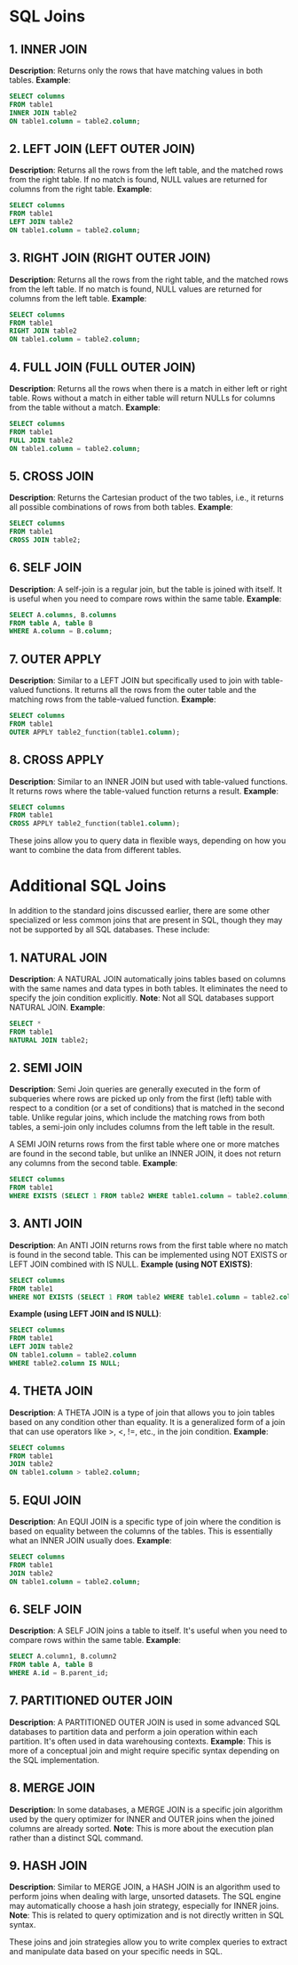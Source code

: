 
# SQL Joins

## 1. INNER JOIN
**Description**: Returns only the rows that have matching values in both tables.
**Example**:
```sql
SELECT columns
FROM table1
INNER JOIN table2
ON table1.column = table2.column;
```

## 2. LEFT JOIN (LEFT OUTER JOIN)
**Description**: Returns all the rows from the left table, and the matched rows from the right table. If no match is found, NULL values are returned for columns from the right table.
**Example**:
```sql
SELECT columns
FROM table1
LEFT JOIN table2
ON table1.column = table2.column;
```

## 3. RIGHT JOIN (RIGHT OUTER JOIN)
**Description**: Returns all the rows from the right table, and the matched rows from the left table. If no match is found, NULL values are returned for columns from the left table.
**Example**:
```sql
SELECT columns
FROM table1
RIGHT JOIN table2
ON table1.column = table2.column;
```

## 4. FULL JOIN (FULL OUTER JOIN)
**Description**: Returns all the rows when there is a match in either left or right table. Rows without a match in either table will return NULLs for columns from the table without a match.
**Example**:
```sql
SELECT columns
FROM table1
FULL JOIN table2
ON table1.column = table2.column;
```

## 5. CROSS JOIN
**Description**: Returns the Cartesian product of the two tables, i.e., it returns all possible combinations of rows from both tables.
**Example**:
```sql
SELECT columns
FROM table1
CROSS JOIN table2;
```

## 6. SELF JOIN
**Description**: A self-join is a regular join, but the table is joined with itself. It is useful when you need to compare rows within the same table.
**Example**:
```sql
SELECT A.columns, B.columns
FROM table A, table B
WHERE A.column = B.column;
```

## 7. OUTER APPLY
**Description**: Similar to a LEFT JOIN but specifically used to join with table-valued functions. It returns all the rows from the outer table and the matching rows from the table-valued function.
**Example**:
```sql
SELECT columns
FROM table1
OUTER APPLY table2_function(table1.column);
```

## 8. CROSS APPLY
**Description**: Similar to an INNER JOIN but used with table-valued functions. It returns rows where the table-valued function returns a result.
**Example**:
```sql
SELECT columns
FROM table1
CROSS APPLY table2_function(table1.column);
```

These joins allow you to query data in flexible ways, depending on how you want to combine the data from different tables.

# Additional SQL Joins

In addition to the standard joins discussed earlier, there are some other specialized or less common joins that are present in SQL, though they may not be supported by all SQL databases. These include:

## 1. NATURAL JOIN
**Description**: A NATURAL JOIN automatically joins tables based on columns with the same names and data types in both tables. It eliminates the need to specify the join condition explicitly.
**Note**: Not all SQL databases support NATURAL JOIN.
**Example**:
```sql
SELECT *
FROM table1
NATURAL JOIN table2;
```

## 2. SEMI JOIN
**Description**: Semi Join queries are generally executed in the form of subqueries where rows are picked up only from the first (left) table with respect to a condition (or a set of conditions) that is matched in the second table. Unlike regular joins, which include the matching rows from both tables, a semi-join only includes columns from the left table in the result.

A SEMI JOIN returns rows from the first table where one or more matches are found in the second table, but unlike an INNER JOIN, it does not return any columns from the second table.
**Example**:
```sql
SELECT columns
FROM table1
WHERE EXISTS (SELECT 1 FROM table2 WHERE table1.column = table2.column);
```

## 3. ANTI JOIN
**Description**: An ANTI JOIN returns rows from the first table where no match is found in the second table. This can be implemented using NOT EXISTS or LEFT JOIN combined with IS NULL.
**Example (using NOT EXISTS)**:
```sql
SELECT columns
FROM table1
WHERE NOT EXISTS (SELECT 1 FROM table2 WHERE table1.column = table2.column);
```

**Example (using LEFT JOIN and IS NULL)**:
```sql
SELECT columns
FROM table1
LEFT JOIN table2
ON table1.column = table2.column
WHERE table2.column IS NULL;
```

## 4. THETA JOIN
**Description**: A THETA JOIN is a type of join that allows you to join tables based on any condition other than equality. It is a generalized form of a join that can use operators like >, <, !=, etc., in the join condition.
**Example**:
```sql
SELECT columns
FROM table1
JOIN table2
ON table1.column > table2.column;
```

## 5. EQUI JOIN
**Description**: An EQUI JOIN is a specific type of join where the condition is based on equality between the columns of the tables. This is essentially what an INNER JOIN usually does.
**Example**:
```sql
SELECT columns
FROM table1
JOIN table2
ON table1.column = table2.column;
```

## 6. SELF JOIN
**Description**: A SELF JOIN joins a table to itself. It's useful when you need to compare rows within the same table.
**Example**:
```sql
SELECT A.column1, B.column2
FROM table A, table B
WHERE A.id = B.parent_id;
```

## 7. PARTITIONED OUTER JOIN
**Description**: A PARTITIONED OUTER JOIN is used in some advanced SQL databases to partition data and perform a join operation within each partition. It's often used in data warehousing contexts.
**Example**: This is more of a conceptual join and might require specific syntax depending on the SQL implementation.

## 8. MERGE JOIN
**Description**: In some databases, a MERGE JOIN is a specific join algorithm used by the query optimizer for INNER and OUTER joins when the joined columns are already sorted.
**Note**: This is more about the execution plan rather than a distinct SQL command.

## 9. HASH JOIN
**Description**: Similar to MERGE JOIN, a HASH JOIN is an algorithm used to perform joins when dealing with large, unsorted datasets. The SQL engine may automatically choose a hash join strategy, especially for INNER joins.
**Note**: This is related to query optimization and is not directly written in SQL syntax.

These joins and join strategies allow you to write complex queries to extract and manipulate data based on your specific needs in SQL.
